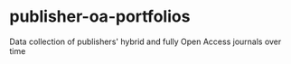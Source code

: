 # publisher-oa-portfolios
Data collection of publishers' hybrid and fully Open Access journals over time
